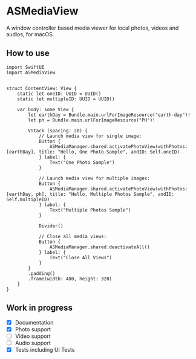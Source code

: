 # ASMediaView

A window controller based media viewer for local photos, videos and audios, for macOS.


## How to use
```
import SwiftUI
import ASMediaView


struct ContentView: View {
    static let oneID: UUID = UUID()
    static let multipleID: UUID = UUID()

    var body: some View {
        let earthDay = Bundle.main.urlForImageResource("earth-day")!
        let ph = Bundle.main.urlForImageResource("PH")!

        VStack (spacing: 20) {
            // Launch media view for single image:
            Button {
                ASMediaManager.shared.activatePhotoView(withPhotos: [earthDay], title: "Hello, One Photo Sample", andID: Self.oneID)
            } label: {
                Text("One Photo Sample")
            }
            
            // Launch media view for multiple images:
            Button {
                ASMediaManager.shared.activatePhotoView(withPhotos: [earthDay, ph], title: "Hello, Multiple Photos Sample", andID: Self.multipleID)
            } label: {
                Text("Multiple Photos Sample")
            }
            
            Divider()
            
            // Close all media views:
            Button {
                ASMediaManager.shared.deactivateAll()
            } label: {
                Text("Close All Views")
            }
        }
        .padding()
        .frame(width: 480, height: 320)
    }
}
```


## Work in progress
- [x] Documentation
- [x] Photo support
- [ ] Video support
- [ ] Audio support
- [x] Tests including UI Tests
